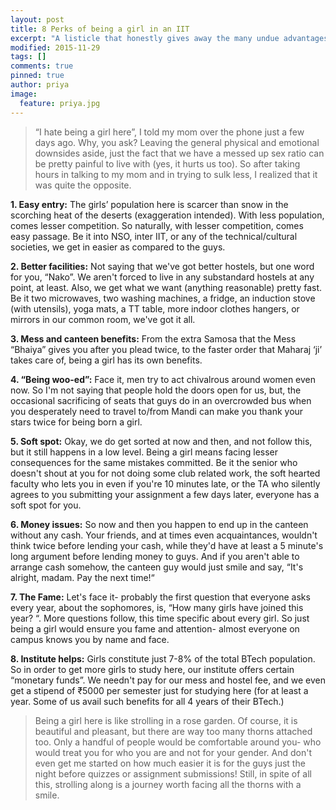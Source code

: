 ```yaml
---
layout: post
title: 8 Perks of being a girl in an IIT
excerpt: "A listicle that honestly gives away the many undue advantages that the fairer sex has while studying in an IIT. All the IIT boys will deem it as true as much as the girls will."
modified: 2015-11-29
tags: []
comments: true
pinned: true
author: priya
image:
  feature: priya.jpg
---
```





>“I hate being a girl here”, I told my mom over the phone just a few days ago. Why, you ask? Leaving the general physical and emotional downsides aside, just the fact that we have a messed up sex ratio can be pretty painful to live with (yes, it hurts us too). So after taking hours in talking to my mom and in trying to sulk less, I realized that it was quite the opposite. 

**1. Easy entry:**
The girls’ population here is scarcer than snow in the scorching heat of the deserts (exaggeration intended). With less population, comes lesser competition. So naturally, with lesser competition, comes easy passage. Be it into NSO, inter IIT, or any of the technical/cultural societies, we get in easier as compared to the guys.

**2. Better facilities:**
Not saying that we've got better hostels, but one word for you, “Nako”. We aren't forced to live in any substandard hostels at any point, at least. Also, we get what we want (anything reasonable) pretty fast. Be it two microwaves, two washing machines, a fridge, an induction stove (with utensils), yoga mats, a TT table, more indoor clothes hangers, or mirrors in our common room, we've got it all.

**3. Mess and canteen benefits:**
From the extra Samosa that the Mess “Bhaiya” gives you after you plead twice, to the faster order that Maharaj ‘ji’ takes care of, being a girl has its own benefits.

**4. “Being woo-ed”:**
Face it, men try to act chivalrous around women even now. So I'm not saying that people hold the doors open for us, but, the occasional sacrificing of seats that guys do in an overcrowded bus when you desperately need to travel to/from Mandi can make you thank your stars twice for being born a girl. 

**5. Soft spot:**
Okay, we do get sorted at now and then, and not follow this, but it still happens in a low level. Being a girl means facing lesser consequences for the same mistakes committed. Be it the senior who doesn't shout at you for not doing some club related work, the soft hearted faculty who lets you in even if you're 10 minutes late, or the TA who silently agrees to you submitting your assignment a few days later, everyone has a soft spot for you.

**6. Money issues:**
So now and then you happen to end up in the canteen without any cash. Your friends, and at times even acquaintances, wouldn't think twice before lending your cash, while they'd have at least a 5 minute's long argument before lending money to guys. And if you aren't able to arrange cash somehow, the canteen guy would just smile and say, “It's alright, madam. Pay the next time!“

**7. The Fame:**
Let's face it- probably the first question that everyone asks every year, about the sophomores, is, “How many girls have joined this year? “. More questions follow, this time specific about every girl. So just being a girl would ensure you fame and attention- almost everyone on campus knows you by name and face.

**8. Institute helps:**
Girls constitute just 7-8% of the total BTech population. So in order to get more girls to study here, our institute offers certain “monetary funds”. We needn't pay for our mess and hostel fee, and we even get a stipend of ₹5000 per semester just for studying here (for at least a year. Some of us avail such benefits for all 4 years of their BTech.)



>Being a girl here is like strolling in a rose garden. Of course, it is beautiful and pleasant, but there are way too many thorns attached too. Only a handful of people would be comfortable around you- who would treat you for who you are and not for your gender. And don't even get me started on how much easier it is for the guys just the night before quizzes or assignment submissions! Still, in spite of all this, strolling along is a journey worth facing all the thorns with a smile.